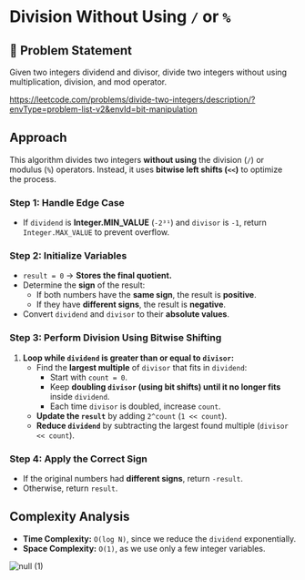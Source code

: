 # Division Without Using `/` or `%`

## 🔹 Problem Statement  
Given two integers dividend and divisor, divide two integers without using multiplication, division, and mod operator.

https://leetcode.com/problems/divide-two-integers/description/?envType=problem-list-v2&envId=bit-manipulation

## **Approach**
This algorithm divides two integers **without using** the division (`/`) or modulus (`%`) operators. Instead, it uses **bitwise left shifts (`<<`)** to optimize the process.

### **Step 1: Handle Edge Case**
- If `dividend` is **Integer.MIN_VALUE** (`-2³¹`) and `divisor` is `-1`, return `Integer.MAX_VALUE` to prevent overflow.

### **Step 2: Initialize Variables**
- `result = 0` → **Stores the final quotient.**
- Determine the **sign** of the result:
  - If both numbers have the **same sign**, the result is **positive**.
  - If they have **different signs**, the result is **negative**.
- Convert `dividend` and `divisor` to their **absolute values**.

### **Step 3: Perform Division Using Bitwise Shifting**
1. **Loop while `dividend` is greater than or equal to `divisor`:**
   - Find the **largest multiple** of `divisor` that fits in `dividend`:
     - Start with `count = 0`.
     - Keep **doubling `divisor` (using bit shifts) until it no longer fits** inside `dividend`.
     - Each time `divisor` is doubled, increase `count`.
   - **Update the `result`** by adding `2^count` (`1 << count`).
   - **Reduce `dividend`** by subtracting the largest found multiple (`divisor << count`).

### **Step 4: Apply the Correct Sign**
- If the original numbers had **different signs**, return `-result`.
- Otherwise, return `result`.

## **Complexity Analysis**
- **Time Complexity:** `O(log N)`, since we reduce the `dividend` exponentially.
- **Space Complexity:** `O(1)`, as we use only a few integer variables.

![null (1)](https://github.com/user-attachments/assets/dbefaf72-fc47-41ef-94c8-3b20417f9162)
